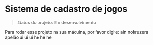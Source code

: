 <h1>Sistema de cadastro de jogos</h1>

> Status do projeto: Em desenvolvimento

Para rodar esse projeto na sua máquina, por favor digite:
ain nobruzera apelão
ui ui ui
he he he

